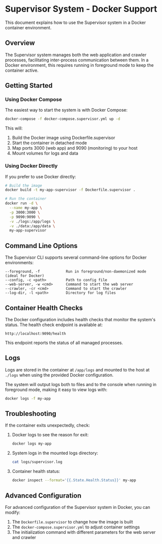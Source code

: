 # Supervisor System - Docker Support

This document explains how to use the Supervisor system in a Docker container environment.

## Overview

The Supervisor system manages both the web application and crawler processes, facilitating inter-process communication between them. In a Docker environment, this requires running in foreground mode to keep the container active.

## Getting Started

### Using Docker Compose

The easiest way to start the system is with Docker Compose:

```bash
docker-compose -f docker-compose.supervisor.yml up -d
```

This will:
1. Build the Docker image using Dockerfile.supervisor
2. Start the container in detached mode
3. Map ports 3000 (web app) and 9090 (monitoring) to your host
4. Mount volumes for logs and data

### Using Docker Directly

If you prefer to use Docker directly:

```bash
# Build the image
docker build -t my-app-supervisor -f Dockerfile.supervisor .

# Run the container
docker run -d \
  --name my-app \
  -p 3000:3000 \
  -p 9090:9090 \
  -v ./logs:/app/logs \
  -v ./data:/app/data \
  my-app-supervisor
```

## Command Line Options

The Supervisor CLI supports several command-line options for Docker environments:

```
--foreground, -f            Run in foreground/non-daemonized mode (ideal for Docker)
--config, -c <path>         Path to config file
--web-server, -w <cmd>      Command to start the web server
--crawler, -cr <cmd>        Command to start the crawler
--log-dir, -l <path>        Directory for log files
```

## Container Health Checks

The Docker configuration includes health checks that monitor the system's status. The health check endpoint is available at:

```
http://localhost:9090/health
```

This endpoint reports the status of all managed processes.

## Logs

Logs are stored in the container at `/app/logs` and mounted to the host at `./logs` when using the provided Docker configuration.

The system will output logs both to files and to the console when running in foreground mode, making it easy to view logs with:

```bash
docker logs -f my-app
```

## Troubleshooting

If the container exits unexpectedly, check:

1. Docker logs to see the reason for exit:
   ```bash
   docker logs my-app
   ```

2. System logs in the mounted logs directory:
   ```bash
   cat logs/supervisor.log
   ```

3. Container health status:
   ```bash
   docker inspect --format='{{.State.Health.Status}}' my-app
   ```

## Advanced Configuration

For advanced configuration of the Supervisor system in Docker, you can modify:

1. The `Dockerfile.supervisor` to change how the image is built
2. The `docker-compose.supervisor.yml` to adjust container settings
3. The initialization command with different parameters for the web server and crawler
